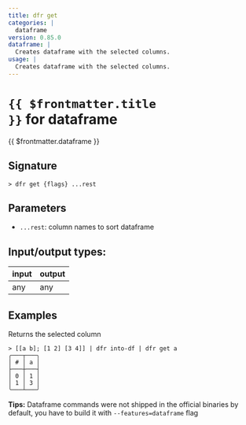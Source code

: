 ```yaml
---
title: dfr get
categories: |
  dataframe
version: 0.85.0
dataframe: |
  Creates dataframe with the selected columns.
usage: |
  Creates dataframe with the selected columns.
---
```

<!-- This file is automatically generated. Please edit the command in https://github.com/nushell/nushell instead. -->

# <code>{{ $frontmatter.title }}</code> for dataframe

<div class='command-title'>{{ $frontmatter.dataframe }}</div>

## Signature

```> dfr get {flags} ...rest```

## Parameters

 -  `...rest`: column names to sort dataframe


## Input/output types:

| input | output |
| ----- | ------ |
| any   | any    |

## Examples

Returns the selected column
```nu
> [[a b]; [1 2] [3 4]] | dfr into-df | dfr get a
╭───┬───╮
│ # │ a │
├───┼───┤
│ 0 │ 1 │
│ 1 │ 3 │
╰───┴───╯

```


**Tips:** Dataframe commands were not shipped in the official binaries by default, you have to build it with `--features=dataframe` flag